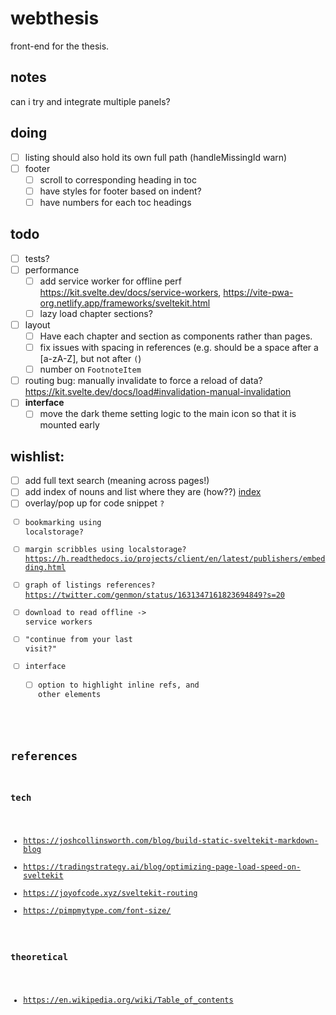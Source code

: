 # webthesis

front-end for the thesis.

## notes

can i try and integrate multiple panels?

## doing

- [ ] listing should also hold its own full path (handleMissingId warn)
- [ ] footer
  - [ ] scroll to corresponding heading in toc
  - [ ] have styles for footer based on indent?
  - [ ] have numbers for each toc headings

## todo
- [ ] tests?
- [ ] performance
  - [ ] add service worker for offline perf https://kit.svelte.dev/docs/service-workers, https://vite-pwa-org.netlify.app/frameworks/sveltekit.html
  - [ ] lazy load chapter sections?
- [ ] layout
  - [ ] Have each chapter and section as components rather than pages.
  - [ ] fix issues with spacing in references (e.g. should be a space after a [a-zA-Z], but not after `(`)
  - [ ] number on `FootnoteItem`
- [ ] routing bug: manually invalidate to force a reload of data? https://kit.svelte.dev/docs/load#invalidation-manual-invalidation
- [ ] **interface**
  - [ ] move the dark theme setting logic to the main icon so that it is mounted early

## wishlist:
  - [ ] add full text search (meaning across pages!)
  - [ ] add index of nouns and list where they are (how??) [index](https://en.wikipedia.org/wiki/Index_(publishing))
  - [ ] overlay/pop up for code snippet <Code/>?
  - [ ] bookmarking using localstorage?
  - [ ] margin scribbles using localstorage? https://h.readthedocs.io/projects/client/en/latest/publishers/embedding.html
  - [ ] graph of listings references? https://twitter.com/genmon/status/1631347161823694849?s=20
  - [ ] download to read offline -> service workers
  - [ ] "continue from your last visit?"
- [ ] interface
  - [ ] option to highlight inline refs, and other elements

## references

### tech

- https://joshcollinsworth.com/blog/build-static-sveltekit-markdown-blog
- https://tradingstrategy.ai/blog/optimizing-page-load-speed-on-sveltekit
- https://joyofcode.xyz/sveltekit-routing
- https://pimpmytype.com/font-size/

### theoretical

- https://en.wikipedia.org/wiki/Table_of_contents
